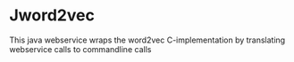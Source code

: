 # Jword2vec
This java webservice wraps the word2vec C-implementation by translating webservice calls to commandline calls
